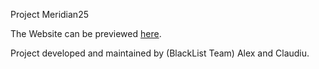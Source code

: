 Project Meridian25

The Website can be previewed [here](https://hylious.github.io/html-meridian25/).

Project developed and maintained by (BlackList Team) Alex and Claudiu.
